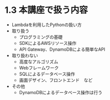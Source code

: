 # 1.3 本講座で扱う内容
- Lambdaを利用したPythonの扱い方
- 取り扱う
    - プログラミングの基礎
    - SDKによるAWSリソース操作
    - API Gateway、DynamoDBによる簡単なAPI
- 取り扱わない
    - 高度なアルゴリズム
    - Webフレームワーク
    - SQLによるデータベース操作
    - 画面デザイン、フロントエンド　など
- その他
    - DynamoDBによるデータベース操作は行う
